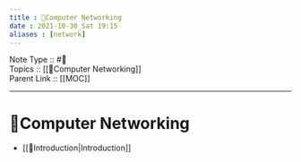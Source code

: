 ```yaml
---
title : 📶Computer Networking
date : 2021-10-30_Sat 19:15
aliases : [network]
---
```

Note Type :: #📘 <br>
Topics :: [[📶Computer Networking]]<br>
Parent Link :: [[MOC]]<br>

---
# 📶Computer Networking

- [[📶Introduction|Introduction]]